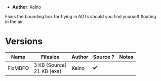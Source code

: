 - **Author**: Kelno

Fixes the bounding box for flying in ADTs should you find yourself floating in the air.

# Versions

| Name    | Filesize                       | Author | Source ? | Notes |
| ------- | ------------------------------ | ------ | -------- | ----- |
| FixMBFO | 3 KB (Source)<br />21 KB (exe) | Kelno  | ✔️       |       |
